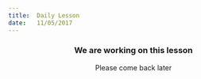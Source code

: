 ```yaml
---
title:  Daily Lesson
date:   11/05/2017
---
```


### <center>We are working on this lesson</center>
<center>Please come back later</center>